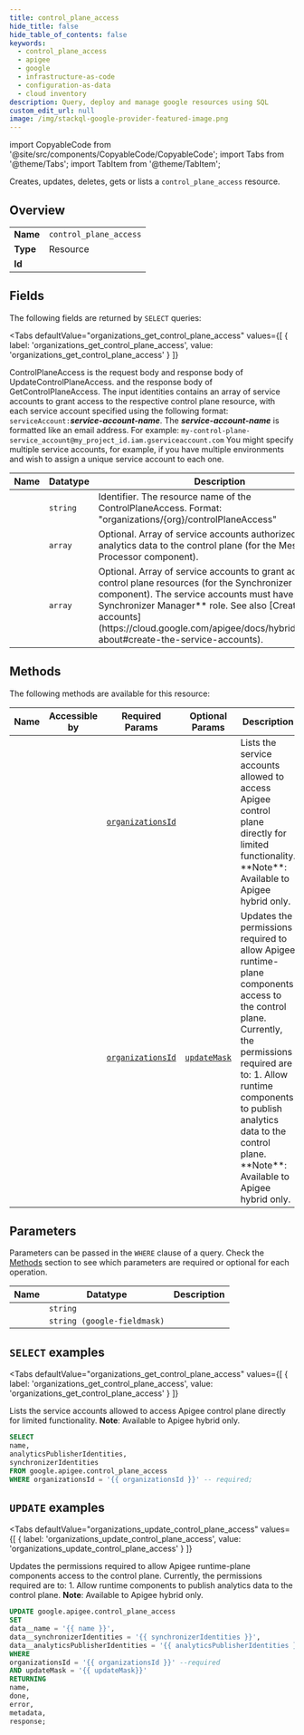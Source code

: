 ```yaml
--- 
title: control_plane_access
hide_title: false
hide_table_of_contents: false
keywords:
  - control_plane_access
  - apigee
  - google
  - infrastructure-as-code
  - configuration-as-data
  - cloud inventory
description: Query, deploy and manage google resources using SQL
custom_edit_url: null
image: /img/stackql-google-provider-featured-image.png
---
```


import CopyableCode from '@site/src/components/CopyableCode/CopyableCode';
import Tabs from '@theme/Tabs';
import TabItem from '@theme/TabItem';

Creates, updates, deletes, gets or lists a <code>control_plane_access</code> resource.

## Overview
<table><tbody>
<tr><td><b>Name</b></td><td><code>control_plane_access</code></td></tr>
<tr><td><b>Type</b></td><td>Resource</td></tr>
<tr><td><b>Id</b></td><td><CopyableCode code="google.apigee.control_plane_access" /></td></tr>
</tbody></table>

## Fields

The following fields are returned by `SELECT` queries:

<Tabs
    defaultValue="organizations_get_control_plane_access"
    values={[
        { label: 'organizations_get_control_plane_access', value: 'organizations_get_control_plane_access' }
    ]}
>
<TabItem value="organizations_get_control_plane_access">

ControlPlaneAccess is the request body and response body of UpdateControlPlaneAccess. and the response body of GetControlPlaneAccess. The input identities contains an array of service accounts to grant access to the respective control plane resource, with each service account specified using the following format: `serviceAccount:`***service-account-name***. The ***service-account-name*** is formatted like an email address. For example: `my-control-plane-service_account@my_project_id.iam.gserviceaccount.com` You might specify multiple service accounts, for example, if you have multiple environments and wish to assign a unique service account to each one.

<table>
<thead>
    <tr>
    <th>Name</th>
    <th>Datatype</th>
    <th>Description</th>
    </tr>
</thead>
<tbody>
<tr>
    <td><CopyableCode code="name" /></td>
    <td><code>string</code></td>
    <td>Identifier. The resource name of the ControlPlaneAccess. Format: "organizations/&#123;org&#125;/controlPlaneAccess"</td>
</tr>
<tr>
    <td><CopyableCode code="analyticsPublisherIdentities" /></td>
    <td><code>array</code></td>
    <td>Optional. Array of service accounts authorized to publish analytics data to the control plane (for the Message Processor component).</td>
</tr>
<tr>
    <td><CopyableCode code="synchronizerIdentities" /></td>
    <td><code>array</code></td>
    <td>Optional. Array of service accounts to grant access to control plane resources (for the Synchronizer component). The service accounts must have **Apigee Synchronizer Manager** role. See also [Create service accounts](https://cloud.google.com/apigee/docs/hybrid/latest/sa-about#create-the-service-accounts).</td>
</tr>
</tbody>
</table>
</TabItem>
</Tabs>

## Methods

The following methods are available for this resource:

<table>
<thead>
    <tr>
    <th>Name</th>
    <th>Accessible by</th>
    <th>Required Params</th>
    <th>Optional Params</th>
    <th>Description</th>
    </tr>
</thead>
<tbody>
<tr>
    <td><a href="#organizations_get_control_plane_access"><CopyableCode code="organizations_get_control_plane_access" /></a></td>
    <td><CopyableCode code="select" /></td>
    <td><a href="#parameter-organizationsId"><code>organizationsId</code></a></td>
    <td></td>
    <td>Lists the service accounts allowed to access Apigee control plane directly for limited functionality. **Note**: Available to Apigee hybrid only.</td>
</tr>
<tr>
    <td><a href="#organizations_update_control_plane_access"><CopyableCode code="organizations_update_control_plane_access" /></a></td>
    <td><CopyableCode code="update" /></td>
    <td><a href="#parameter-organizationsId"><code>organizationsId</code></a></td>
    <td><a href="#parameter-updateMask"><code>updateMask</code></a></td>
    <td>Updates the permissions required to allow Apigee runtime-plane components access to the control plane. Currently, the permissions required are to: 1. Allow runtime components to publish analytics data to the control plane. **Note**: Available to Apigee hybrid only.</td>
</tr>
</tbody>
</table>

## Parameters

Parameters can be passed in the `WHERE` clause of a query. Check the [Methods](#methods) section to see which parameters are required or optional for each operation.

<table>
<thead>
    <tr>
    <th>Name</th>
    <th>Datatype</th>
    <th>Description</th>
    </tr>
</thead>
<tbody>
<tr id="parameter-organizationsId">
    <td><CopyableCode code="organizationsId" /></td>
    <td><code>string</code></td>
    <td></td>
</tr>
<tr id="parameter-updateMask">
    <td><CopyableCode code="updateMask" /></td>
    <td><code>string (google-fieldmask)</code></td>
    <td></td>
</tr>
</tbody>
</table>

## `SELECT` examples

<Tabs
    defaultValue="organizations_get_control_plane_access"
    values={[
        { label: 'organizations_get_control_plane_access', value: 'organizations_get_control_plane_access' }
    ]}
>
<TabItem value="organizations_get_control_plane_access">

Lists the service accounts allowed to access Apigee control plane directly for limited functionality. **Note**: Available to Apigee hybrid only.

```sql
SELECT
name,
analyticsPublisherIdentities,
synchronizerIdentities
FROM google.apigee.control_plane_access
WHERE organizationsId = '{{ organizationsId }}' -- required;
```
</TabItem>
</Tabs>


## `UPDATE` examples

<Tabs
    defaultValue="organizations_update_control_plane_access"
    values={[
        { label: 'organizations_update_control_plane_access', value: 'organizations_update_control_plane_access' }
    ]}
>
<TabItem value="organizations_update_control_plane_access">

Updates the permissions required to allow Apigee runtime-plane components access to the control plane. Currently, the permissions required are to: 1. Allow runtime components to publish analytics data to the control plane. **Note**: Available to Apigee hybrid only.

```sql
UPDATE google.apigee.control_plane_access
SET 
data__name = '{{ name }}',
data__synchronizerIdentities = '{{ synchronizerIdentities }}',
data__analyticsPublisherIdentities = '{{ analyticsPublisherIdentities }}'
WHERE 
organizationsId = '{{ organizationsId }}' --required
AND updateMask = '{{ updateMask}}'
RETURNING
name,
done,
error,
metadata,
response;
```
</TabItem>
</Tabs>
